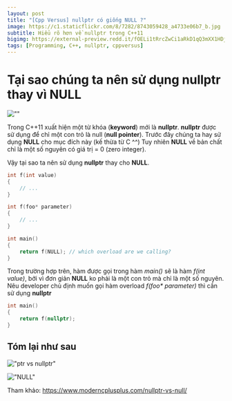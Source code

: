 ```yaml
---
layout: post
title: "[Cpp Versus] nullptr có giống NULL ?"
image: https://c1.staticflickr.com/8/7282/8743059428_a4733e06b7_b.jpg
subtitle: Hiểu rõ hơn về nullptr trong C++11
bigimg: https://external-preview.redd.it/fOELi1tRrcZwCi1aRkD1qQ3mXX1HDjF-E6J3GQXxn1Y.jpg?auto=webp&s=e919d930d17cd605cf9eae7feb01fcd36ffc853e
tags: [Programming, C++, nullptr, cppversus]
---
```

# Tại sao chúng ta nên sử dụng **nullptr** thay vì **NULL**

![""](https://hownot2code.files.wordpress.com/2016/06/16k4l4.jpg)

Trong C++11 xuất hiện một từ khóa (**keyword**) mới là **nullptr**.
**nullptr** được sử dụng để chỉ một con trỏ là null (**null pointer**).
Trước đây chúng ta hay sử dụng **NULL** cho mục đích này (kế thừa từ C ^^)
Tuy nhiên **NULL** về bản chất chỉ là một số nguyên có giá trị = 0 (zero integer).

Vậy tại sao ta nên sử dụng **nullptr** thay cho **NULL**.

```cpp
int f(int value)
{
    // ...
}

int f(foo* parameter)
{
    // ...
}

int main()
{
    return f(NULL); // which overload are we calling?
}
```

Trong trường hợp trên, hàm được gọi trong hàm *main()* sẽ là hàm *f(int value)*, bởi vì đơn giản **NULL** ko phải là một con trỏ mà chỉ là một số nguyên.
Nêu developer chủ định muốn gọi hàm overload *f(foo\* parameter)* thì cần sử dụng **nullptr**

```cpp
int main()
{
    return f(nullptr);
}
```

## Tóm lại như sau

!["ptr vs nullptr"](https://encrypted-tbn0.gstatic.com/images?q=tbn:ANd9GcRXI7HSCPpfBpi5RMjnJ2I82q2DevkhuWbMNLvzCh3SEqbPRDF4 "ptr vs nullptr")

!["NULL"](https://i1.wp.com/blog.feabhas.com/wp-content/uploads/2015/06/image7.png "NULL")

Tham khảo:
<https://www.moderncplusplus.com/nullptr-vs-null/>